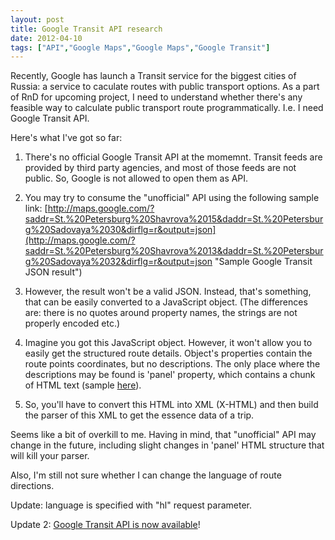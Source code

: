 ```yaml
---
layout: post
title: Google Transit API research
date: 2012-04-10
tags: ["API","Google Maps","Google Maps","Google Transit"]
---
```


Recently, Google has launch a Transit service for the biggest cities of Russia: a service to caculate routes with public transport options. As a part of RnD for upcoming project, I need to understand whether there's any feasible way to calculate public transport route programmatically. I.e. I need Google Transit API.

Here's what I've got so far:

1. There's no official Google Transit API at the momemnt. Transit feeds are provided by third party agencies, and most of those feeds are not public. So, Google is not allowed to open them as API.

2. You may try to consume the "unofficial" API using the following sample link:
[http://maps.google.com/?saddr=St.%20Petersburg%20Shavrova%2015&daddr=St.%20Petersburg%20Sadovaya%2030&dirflg=r&output=json](http://maps.google.com/?saddr=St.%20Petersburg%20Shavrova%2013&daddr=St.%20Petersburg%20Sadovaya%2032&dirflg=r&output=json "Sample Google Transit JSON result")

3. However, the result won't be a valid JSON. Instead, that's something, that can be easily converted to a JavaScript object. (The differences are: there is no quotes around property names, the strings are not properly encoded etc.)

4. Imagine you got this JavaScript object. However, it won't allow you to easily get the structured route details. Object's properties contain the route points coordinates, but no descriptions. The only place where the descriptions may be found is 'panel' property, which contains a chunk of HTML text (sample [here](https://skydrive.live.com/redir.aspx?cid=c010011792a4b538&resid=C010011792A4B538!129&parid=C010011792A4B538!124&authkey=!AEzvBnLErMyVDbo "Sample HTML of ")).

5. So, you'll have to convert this HTML into XML (X-HTML) and then build the parser of this XML to get the essence data of a trip.

Seems like a bit of overkill to me. Having in mind, that "unofficial" API may change in the future, including slight changes in 'panel' HTML structure that will kill your parser.

Also, I'm still not sure whether I can change the language of route directions.

Update: language is specified with "hl" request parameter.

Update 2: [Google Transit API is now available](http://mikeshilkov.wordpress.com/2012/08/14/google-adds-public-transit-into-api/)!